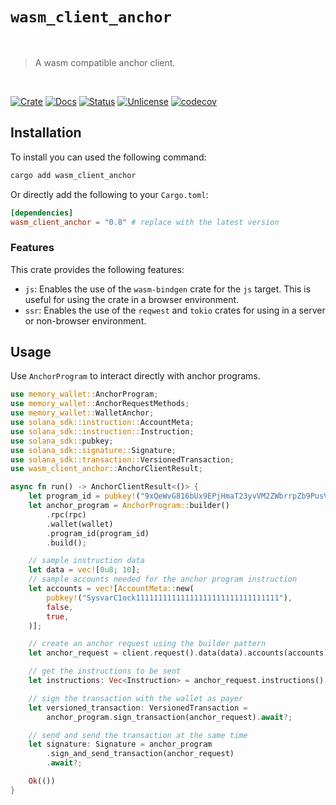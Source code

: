 # `wasm_client_anchor`

<br />

> A wasm compatible anchor client.

<br />

[![Crate][crate-image]][crate-link] [![Docs][docs-image]][docs-link] [![Status][ci-status-image]][ci-status-link] [![Unlicense][unlicense-image]][unlicense-link] [![codecov][codecov-image]][codecov-link]

## Installation

To install you can used the following command:

```bash
cargo add wasm_client_anchor
```

Or directly add the following to your `Cargo.toml`:

```toml
[dependencies]
wasm_client_anchor = "0.8" # replace with the latest version
```

### Features

This crate provides the following features:

- `js`: Enables the use of the `wasm-bindgen` crate for the `js` target. This is useful for using the crate in a browser environment.
- `ssr`: Enables the use of the `reqwest` and `tokio` crates for using in a server or non-browser environment.

## Usage

Use `AnchorProgram` to interact directly with anchor programs.

```rust
use memory_wallet::AnchorProgram;
use memory_wallet::AnchorRequestMethods;
use memory_wallet::WalletAnchor;
use solana_sdk::instruction::AccountMeta;
use solana_sdk::instruction::Instruction;
use solana_sdk::pubkey;
use solana_sdk::signature::Signature;
use solana_sdk::transaction::VersionedTransaction;
use wasm_client_anchor::AnchorClientResult;

async fn run() -> AnchorClientResult<()> {
	let program_id = pubkey!("9xQeWvG816bUx9EPjHmaT23yvVM2ZWbrrpZb9PusVFin");
	let anchor_program = AnchorProgram::builder()
		.rpc(rpc)
		.wallet(wallet)
		.program_id(program_id)
		.build();

	// sample instruction data
	let data = vec![0u8; 10];
	// sample accounts needed for the anchor program instruction
	let accounts = vec![AccountMeta::new(
		pubkey!("SysvarC1ock11111111111111111111111111111111"),
		false,
		true,
	)];

	// create an anchor request using the builder pattern
	let anchor_request = client.request().data(data).accounts(accounts).build();

	// get the instructions to be sent
	let instructions: Vec<Instruction> = anchor_request.instructions();

	// sign the transaction with the wallet as payer
	let versioned_transaction: VersionedTransaction =
		anchor_program.sign_transaction(anchor_request).await?;

	// send and send the transaction at the same time
	let signature: Signature = anchor_program
		.sign_and_send_transaction(anchor_request)
		.await?;

	Ok(())
}
```

[crate-image]: https://img.shields.io/crates/v/wasm_client_anchor.svg
[crate-link]: https://crates.io/crates/wasm_client_anchor
[docs-image]: https://docs.rs/wasm_client_anchor/badge.svg
[docs-link]: https://docs.rs/wasm_client_anchor/
[ci-status-image]: https://github.com/ifiokjr/wasm_solana/workflows/ci/badge.svg
[ci-status-link]: https://github.com/ifiokjr/wasm_solana/actions?query=workflow:ci
[unlicense-image]: https://img.shields.io/badge/license-Unlicence-blue.svg
[unlicense-link]: https://opensource.org/license/unlicense
[codecov-image]: https://codecov.io/github/ifiokjr/wasm_solana/graph/badge.svg?token=87K799Q78I
[codecov-link]: https://codecov.io/github/ifiokjr/wasm_solana

